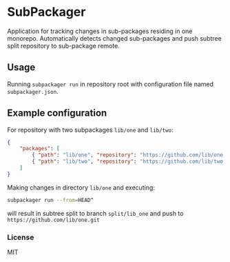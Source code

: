 # SubPackager

Application for tracking changes in sub-packages residing in one monorepo. Automatically detects changed sub-packages and push subtree split repository to sub-package remote.

## Usage

Running `subpackager run` in repository root with configuration file named `subpackager.json`.

## Example configuration

For repository with two subpackages `lib/one` and `lib/two`:

```json
{
    "packages": [
        { "path": "lib/one", "repository": "https://github.com/lib/one.git" },
        { "path": "lib/two", "repository": "https://github.com/lib/two.git" }
    ]
}
```

Making changes in directory `lib/one` and executing: 

```bash
subpackager run --from=HEAD^
```

will result in subtree split to branch `split/lib_one` and push to `https://github.com/lib/one.git`

### License

MIT
